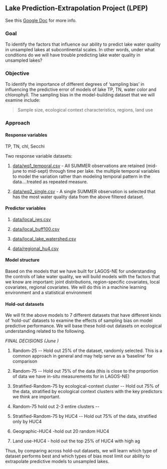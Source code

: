 ## Lake Prediction-Extrapolation Project (LPEP)

See this [Google Doc](https://docs.google.com/document/d/1SupPLm-Tww5CyHHUf4k3YYq-UqnGKzyErm4Bz9yBOZg/edit?usp=sharing) for more info.

### Goal
To identify the factors that influence our ability to predict lake water quality in unsampled lakes at subcontinental scales. In other words, under what conditions do we will have trouble predicting lake water quality in unsampled lakes? 

### Objective
To identify the importance of different degrees of ‘sampling bias’ in influencing the predictive error of models of lake TP, TN, water color and chlorophyll. The sampling bias in the model-building dataset that we will examine include:

> Sample size, ecological context characteristics, regions, land use

### Approach

#### Response variables

TP, TN, chl, Secchi

Two response variable datasets:

1. [data/wq1_temporal.csv](data/wq1_temporal.csv) - All SUMMER observations are retained (mid-june to mid-sept) through time per lake. the multiple temporal variables to model the variation rather than modeling temporal pattern in the data….treated as repeated measure.

2. [data/wq2_single.csv](data/wq2_single.csv) - A single SUMMER observation is selected that has the most water quality data from the above filtered dataset.

#### Predictor variables

1. [data/local_iws.csv](data/local_iws.csv)

2. [data/local_buff100.csv](data/local_buff100.csv)

3. [data/local_lake_watershed.csv](data/local_lake_watershed.csv)

4. [data/regional_hu4.csv](data/regional_hu4.csv)

#### Model structure

Based on the models that we have built for LAGOS-NE for understanding the controls of lake water quality, we will build models with the factors that we know are important: joint distributions, region-specific covariates, local covariates, regional covariates. We will do this in a machine learning environment and a statistical environment

#### Hold-out datasets

We will fit the above models to 7 different datasets that have different kinds of ‘hold-out’ datasets to examine the effects of sampling bias on model predictive performance. We will base these hold-out datasets on ecological understanding related to the following. 

_FINAL DECISIONS (June )_

1. Random-25 -- Hold out 25% of the dataset, randomly selected. This is a common approach in general and may help serve as a ‘baseline’ for comparison

2. Random-75 -- Hold out 75% of the data (this is close to the proportion of data we have in-situ measurements for in LAGOS-NE)

3. Stratified-Random-75 by ecological-context cluster -- Hold out 75% of the data, stratified by ecological context clusters with the key predictors we think are important.

4. Random-75 hold out 2-3 entire clusters -- 

5. Stratified-Random-75 by HUC4 -- Hold out 75% of the data, stratified only by HUC4

6. Geographic-HUC4 -hold out 20 random HUC4

7. Land use-HUC4 - hold out the top 25% of HUC4 with high ag

Thus, by comparing across hold-out datasets, we will learn which type of dataset performs best and which types of bias most limit our ability to extrapolate predictive models to unsampled lakes.
